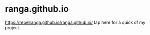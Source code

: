 # ranga.github.io
https://rebelranga.github.io/ranga.github.io/ tap here for a quick  of my  project.
